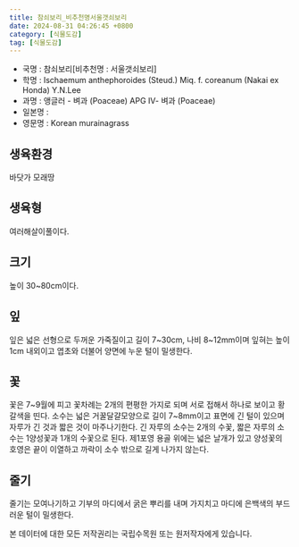 ```yaml
---
title: 참쇠보리_비추천명서울갯쇠보리
date: 2024-08-31 04:26:45 +0800
category: [식물도감]
tag: [식물도감]
---
```




- 국명 : 참쇠보리[비추천명 : 서울갯쇠보리]
- 학명 : Ischaemum anthephoroides (Steud.) Miq. f. coreanum (Nakai ex Honda) Y.N.Lee
- 과명 : 앵글러 - 벼과 (Poaceae) APG Ⅳ- 벼과 (Poaceae)
- 일본명 : 
- 영문명 : Korean murainagrass


## 생육환경
바닷가 모래땅
## 생육형
여러해살이풀이다.
## 크기
높이 30~80cm이다.
## 잎
잎은 넓은 선형으로 두꺼운 가죽질이고 길이 7~30cm, 나비 8~12mm이며 잎혀는 높이 1cm 내외이고 엽초와 더불어 양면에 누운 털이 밀생한다.
## 꽃
꽃은 7~9월에 피고 꽃차례는 2개의 편평한 가지로 되며 서로 접해서 하나로 보이고 황갈색을 띤다. 소수는 넓은 거꿀달걀모양으로 길이 7~8mm이고 표면에 긴 털이 있으며 자루가 긴 것과 짧은 것이 마주나기한다. 긴 자루의 소수는 2개의 수꽃, 짧은 자루의 소수는 1양성꽃과 1개의 수꽃으로 된다. 제1포영 용골 위에는 넓은 날개가 있고 양성꽃의 호영은 끝이 이열하고 까락이 소수 밖으로 길게 나가지 않는다.
## 줄기
줄기는 모여나기하고 기부의 마디에서 굵은 뿌리를 내며 가지치고 마디에 은백색의 부드러운 털이 밀생한다.






본 데이터에 대한 모든 저작권리는 국립수목원 또는 원저작자에게 있습니다.
